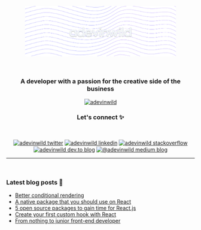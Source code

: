 <p align="center">
<img src="./images/banner@1x.png" width="80%" />
</p>

<br />

<h3 align="center">A developer with a passion for the creative side of the business</h3>

<p align="center"> <a href="https://twitter.com/adevinwild" target="blank"><img src="https://img.shields.io/twitter/follow/adevinwild?logo=twitter&style=for-the-badge" alt="adevinwild" /></a> </p>
<h3  align="center">
    <b>
      Let's connect ✨
    </b>
</h3>

<br/>

<p align="center">
    <a href="https://twitter.com/adevinwild" target="_blank"><img align="center" src="https://raw.githubusercontent.com/rahuldkjain/github-profile-readme-generator/master/src/images/icons/Social/twitter.svg" alt="adevinwild twitter" height="30" width="40" /></a>
    <a href="https://www.linkedin.com/in/adil-basri-930338233/" target="_blank"><img align="center" src="https://raw.githubusercontent.com/rahuldkjain/github-profile-readme-generator/888aff31e1d26dd2a6acf6afebbc34970aeb0118/src/images/icons/Social/linked-in-alt.svg" alt="adevinwild linkedin" height="30" width="40" /></a>
    <a href="https://stackoverflow.com/users/15568297" target="blank"><img align="center" src="https://raw.githubusercontent.com/rahuldkjain/github-profile-readme-generator/master/src/images/icons/Social/stack-overflow.svg" alt="adevinwild stackoverflow" height="30" width="40" /></a>
    <a href="https://dev.to/adevinwild" target="_blank"><img align="center" src="https://www.vectorlogo.zone/logos/devto/devto-icon.svg" alt="adevinwild dev.to blog" height="30" width="40" /></a>
    <a href="https://medium.com/@adevinwild" target="_blank"><img align="center" src="https://raw.githubusercontent.com/rahuldkjain/github-profile-readme-generator/master/src/images/icons/Social/medium.svg" alt="@adevinwild medium blog" height="30" width="40" /></a>
</p>
<hr />
<br/>

<h3  align="left">
    <b>
      Latest blog posts 📰
    </b>
</h3>

<!-- BLOG-POST-LIST:START -->

- [Better conditional rendering](https://medium.com/@adevinwild/better-conditional-rendering-87dd055fa68f?source=rss-2fdeced75485------2)
- [A native package that you should use on React](https://towardsdev.com/a-native-package-that-you-should-use-on-react-7181f3c31040?source=rss-2fdeced75485------2)
- [5 open source packages to gain time for React.js](https://towardsdev.com/5-open-source-packages-to-gain-time-for-react-js-2a3241f90a74?source=rss-2fdeced75485------2)
- [Create your first custom hook with React](https://medium.com/@adevinwild/create-your-first-custom-hook-with-react-5f8a8fe141d5?source=rss-2fdeced75485------2)
- [From nothing to junior front-end developer](https://medium.com/@adevinwild/from-nothing-to-junior-front-end-developer-54b1eab9548a?source=rss-2fdeced75485------2)
<!-- BLOG-POST-LIST:END -->

<br/>
